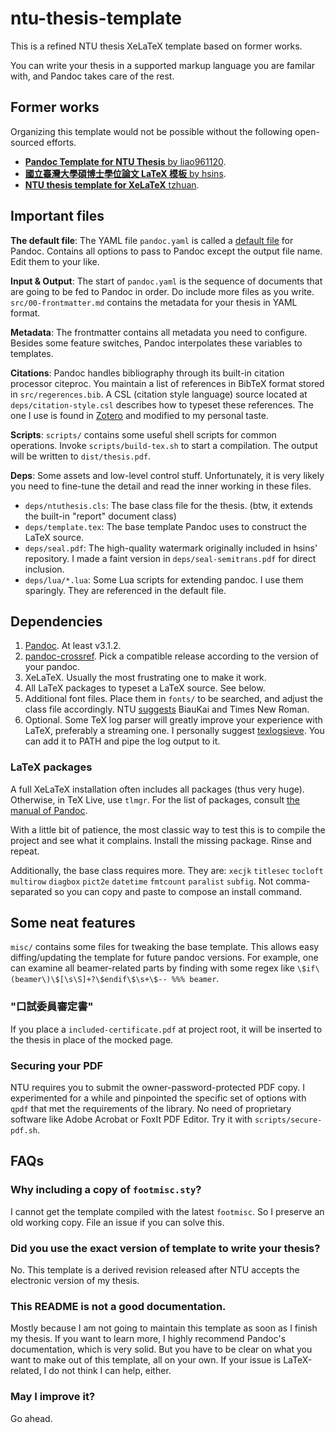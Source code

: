 # ntu-thesis-template

This is a refined NTU thesis XeLaTeX template based on former works.

You can write your thesis in a supported markup language you are familar with, and Pandoc takes care of the rest.

## Former works

Organizing this template would not be possible without the following open-sourced efforts.

* [**Pandoc Template for NTU Thesis** by liao961120](https://github.com/liao961120/thesis).
* [**國立臺灣大學碩博士學位論文 LaTeX 模板** by hsins](https://github.com/Hsins/NTU-Thesis-LaTeX-Template).
* [**NTU thesis template for XeLaTeX** tzhuan](https://github.com/tzhuan/ntu-thesis).

## Important files

**The default file**: The YAML file `pandoc.yaml` is called a [default file](https://pandoc.org/MANUAL.html#defaults-files) for Pandoc. Contains all options to pass to Pandoc except the output file name. Edit them to your like.

**Input & Output**: The start of `pandoc.yaml` is the sequence of documents that are going to be fed to Pandoc in order. Do include more files as you write. `src/00-frontmatter.md` contains the metadata for your thesis in YAML format.

**Metadata**: The frontmatter contains all metadata you need to configure. Besides some feature switches, Pandoc interpolates these variables to templates.

**Citations**: Pandoc handles bibliography through its built-in citation processor citeproc. You maintain a list of references in BibTeX format stored in `src/regerences.bib`. A CSL (citation style language) source located at `deps/citation-style.csl` describes how to typeset these references. The one I use is found in [Zotero](https://www.zotero.org/styles) and modified to my personal taste.

**Scripts**: `scripts/` contains some useful shell scripts for common operations. Invoke `scripts/build-tex.sh` to start a compilation. The output will be written to `dist/thesis.pdf`.

**Deps**: Some assets and low-level control stuff. Unfortunately, it is very likely you need to fine-tune the detail and read the inner working in these files.

* `deps/ntuthesis.cls`: The base class file for the thesis. (btw, it extends the built-in "report" document class)
* `deps/template.tex`: The base template Pandoc uses to construct the LaTeX source.
* `deps/seal.pdf`: The high-quality watermark originally included in hsins' repository. I made a faint version in `deps/seal-semitrans.pdf` for direct inclusion.
* `deps/lua/*.lua`: Some Lua scripts for extending pandoc. I use them sparingly. They are referenced in the default file.

## Dependencies

1. [Pandoc](https://pandoc.org/). At least v3.1.2.
2. [pandoc-crossref](https://lierdakil.github.io/pandoc-crossref/). Pick a compatible release according to the version of your pandoc.
3. XeLaTeX. Usually the most frustrating one to make it work.
4. All LaTeX packages to typeset a LaTeX source. See below.
5. Additional font files. Place them in `fonts/` to be searched, and adjust the class file accordingly. NTU [suggests](https://web.lib.ntu.edu.tw/question//node/619) BiauKai and Times New Roman.
6. Optional. Some TeX log parser will greatly improve your experience with LaTeX, preferably a streaming one. I personally suggest [texlogsieve](https://gitlab.com/lago/texlogsieve). You can add it to PATH and pipe the log output to it.

### LaTeX packages

A full XeLaTeX installation often includes all packages (thus very huge). Otherwise, in TeX Live, use `tlmgr`. For the list of packages, consult [the manual of Pandoc](https://pandoc.org/MANUAL.html#creating-a-pdf).

With a little bit of patience, the most classic way to test this is to compile the project and see what it complains. Install the missing package. Rinse and repeat.

Additionally, the base class requires more. They are: `xecjk` `titlesec` `tocloft` `multirow` `diagbox` `pict2e` `datetime` `fmtcount` `paralist` `subfig`. Not comma-separated so you can copy and paste to compose an install command.

## Some neat features

`misc/` contains some files for tweaking the base template. This allows easy diffing/updating the template for future pandoc versions. For example, one can examine all beamer-related parts by finding with some regex like `\$if\(beamer\)\$[\s\S]+?\$endif\$\s+\$-- %%% beamer`.

### "口試委員審定書"

If you place a `included-certificate.pdf` at project root, it will be inserted to the thesis in place of the mocked page.

### Securing your PDF

NTU requires you to submit the owner-password-protected PDF copy. I experimented for a while and pinpointed the specific set of options with `qpdf` that met the requirements of the library. No need of proprietary software like Adobe Acrobat or FoxIt PDF Editor. Try it with `scripts/secure-pdf.sh`.

## FAQs

### Why including a copy of `footmisc.sty`?

I cannot get the template compiled with the latest `footmisc`. So I preserve an old working copy. File an issue if you can solve this.

### Did you use the exact version of template to write your thesis?

No. This template is a derived revision released after NTU accepts the electronic version of my thesis.

### This README is not a good documentation.

Mostly because I am not going to maintain this template as soon as I finish my thesis. If you want to learn more, I highly recommend Pandoc's documentation, which is very solid. But you have to be clear on what you want to make out of this template, all on your own. If your issue is LaTeX-related, I do not think I can help, either.

### May I improve it?

Go ahead.
